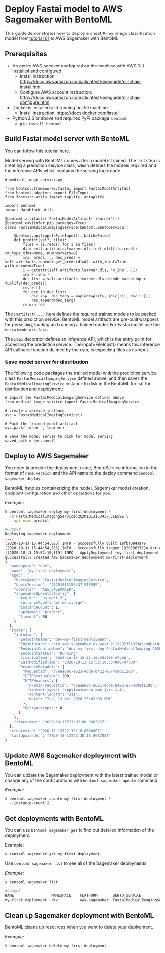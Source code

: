 # Deploy Fastai model to AWS Sagemaker with BentoML

This guide demonstrates how to deploy a chest X-ray image
classification model from [tutorial 61](https://github.com/fastai/fastai/blob/master/nbs/61_tutorial.medical_imaging.ipynb) to AWS Sagemaker with BentoML.

## Prerequisites

* An active AWS account configured on the machine with AWS CLI installed and configured
  * Install instruction: https://docs.aws.amazon.com/cli/latest/userguide/cli-chap-install.html
  * Configure AWS account instruction: https://docs.aws.amazon.com/cli/latest/userguide/cli-chap-configure.html
* Docker is installed and running on the machine.
  * Install instruction: https://docs.docker.com/install
* Python 3.6 or above and required PyPi package: `bentoml`
  * `pip install bentoml`

## Build Fastai model server with BentoML

You can follow this tutorial [here](https://github.com/bentoml/gallery/blob/master/fast-ai/fastai2_medical/medical_imaging.ipynb).

Model serving with BentoML comes after a model is trained. The first step is creating a prediction service class,
which defines the models required and the inference APIs which contains the serving logic code.

```
# medical_image_service.py

from bentoml.frameworks.fastai import FastaiModelArtifact
from bentoml.adapters import FileInput
from fastcore.utils import tuplify, detuplify

import bentoml
import datablock_utils

@bentoml.artifacts([FastaiModelArtifact('learner')])
@bentoml.env(infer_pip_packages=True)
class FastaiMedicalImagingService(bentoml.BentoService):

    @bentoml.api(input=FileInput(), batch=False)
    def predict(self, file):
        files = [i.read() for i in files]
        dl = self.artifacts.learner.dls.test_dl([file.read()], rm_type_tfms=None, num_workers=0)
        inp, preds, _, dec_preds = self.artifacts.learner.get_preds(dl=dl, with_input=True, with_decoded=True)
        i = getattr(self.artifacts.learner.dls, 'n_inp', -1)
        inp = (inp,)
        dec_list = self.artifacts.learner.dls.decode_batch(inp + tuplify(dec_preds))
        res = []
        for dec in dec_list:
            dec_inp, dec_targ = map(detuplify, [dec[:i], dec[i:]])
            res.append(dec_targ)
        return res
```

The `@artifact(...)` here defines the required trained models to be packed with this prediction service.
BentoML model artifacts are pre-built wrappers for persisting, loading and running a trained model. For Fastai model use the `FastaiModelArtifact`.

The `@api` decorator defines an inference API, which is the entry point for accessing the prediction service. The input=FileInput() means this inference API callback function defined by the user, is expecting files as its input.

### Save model server for distribution

The following code packages the trained model with the prediction service class `FastaiMedicalImagingService` defined above, and then saves the `FastaiMedicalImagingService` instance to disk in the BentoML format for distribution and deployment:

```
# import the FastaiMedicalImagingService defined above
from medical_image_service import FastaiMedicalImagingService

# create a service instance
svc = FastaiMedicalImagingService()

# Pack the trained model artifact
svc.pack('leaner', learner)

# Save the model server to disk for model serving
saved_path = svc.save()
```

## Deploy to AWS Sagemaker

You need to provide the deployment name, BentoService information in the format of `name:version` and the API name to the deploy command `bentoml sagemaker deploy`.

BentoML handles containerizing the model, Sagemaker model creation, endpoint configuration and other operations for you.

*Example:*

```bash
$ bentoml sagemaker deploy my-first-deployment \
  -b FastaiMedicalImagingService:20201013153437_51E59E \
  --api-name predict

#Output
Deploying Sagemaker deployment
....
[2020-10-13 15:44:54,626] INFO - Successfully built 1efba0843a79
[2020-10-13 15:44:54,636] INFO - Successfully tagged 192023623294.dkr.ecr.us-west-2.amazonaws.com/fastaimedicalimagingservice-sagemaker:20201013153437_51E59E
|[2020-10-13 15:52:10,619] INFO - ApplyDeployment (my-first-deployment, namespace dev) succeeded
Successfully created AWS Sagemaker deployment my-first-deployment
{
  "namespace": "dev",
  "name": "my-first-deployment",
  "spec": {
    "bentoName": "FastaiMedicalImagingService",
    "bentoVersion": "20201013153437_51E59E",
    "operator": "AWS_SAGEMAKER",
    "sagemakerOperatorConfig": {
      "region": "us-west-2",
      "instanceType": "ml.m4.xlarge",
      "instanceCount": 1,
      "apiName": "predict",
      "timeout": 60
    }
  },
  "state": {
    "infoJson": {
      "EndpointName": "dev-my-first-deployment",
      "EndpointArn": "arn:aws:sagemaker:us-west-2:192023623294:endpoint/dev-my-first-deployment",
      "EndpointConfigName": "dev-my-first-dep-FastaiMedicalImaging-20201013153437-51E59E",
      "EndpointStatus": "Running",
      "CreationTime": "2020-10-13 15:52:10.554000-07:00",
      "LastModifiedTime": "2020-10-13 15:52:10.554000-07:00",
      "ResponseMetadata": {
        "RequestId": "b7eee60c-e621-4cde-b422-e774c0d11180",
        "HTTPStatusCode": 200,
        "HTTPHeaders": {
          "x-amzn-requestid": "b7eee60c-e621-4cde-b422-e774c0d11180",
          "content-type": "application/x-amz-json-1.1",
          "content-length": "311",
          "date": "Tue, 13 Oct 2020 23:02:08 GMT"
        },
        "RetryAttempts": 0
      }
    },
    "timestamp": "2020-10-13T23:02:08.898372Z"
  },
  "createdAt": "2020-10-13T22:38:16.868660Z",
  "lastUpdatedAt": "2020-10-13T22:38:16.868703Z"
}
```

## Update AWS Sagemaker deployment with BentoML

You can update the Sagemaker deployment with the latest trained model or change any of the configurations with `bentoml sagemaker update` command.

*Example:*

```
$ bentoml sagemaker update my-first-deployment \
  --instance-count 2
```

## Get deployments with BentoML

You can use `bentoml sagemaker get` to find out detailed information of the deployment.

Example:

```bash
$ bentoml sagemaker get my-first-deployment
```

Use `bentoml sagemaker list` to see all of the Sagemaker deployments

*Example:*

```bash
$ bentoml sagemaker list

#output
NAME                 NAMESPACE    PLATFORM       BENTO_SERVICE                                      STATUS    AGE
my-first-deployment  dev          aws-sagemaker  FastaiMedicalImagingService:20201013153437_51E59E  running     32 minutes and 38.48 seconds
```

## Clean up Sagemaker deployment with BentoML

BentoML cleans up resources when you want to delete your deployment.

*Example:*
```
$ bentoml sagemaker delete my-first-deployment
```
